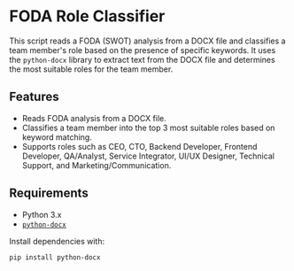 # FODA Role Classifier

This script reads a FODA (SWOT) analysis from a DOCX file and classifies a team member's role based on the presence of specific keywords. It uses the `python-docx` library to extract text from the DOCX file and determines the most suitable roles for the team member.

## Features

- Reads FODA analysis from a DOCX file.
- Classifies a team member into the top 3 most suitable roles based on keyword matching.
- Supports roles such as CEO, CTO, Backend Developer, Frontend Developer, QA/Analyst, Service Integrator, UI/UX Designer, Technical Support, and Marketing/Communication.

## Requirements

- Python 3.x
- [`python-docx`](https://python-docx.readthedocs.io/en/latest/)

Install dependencies with:

```sh
pip install python-docx